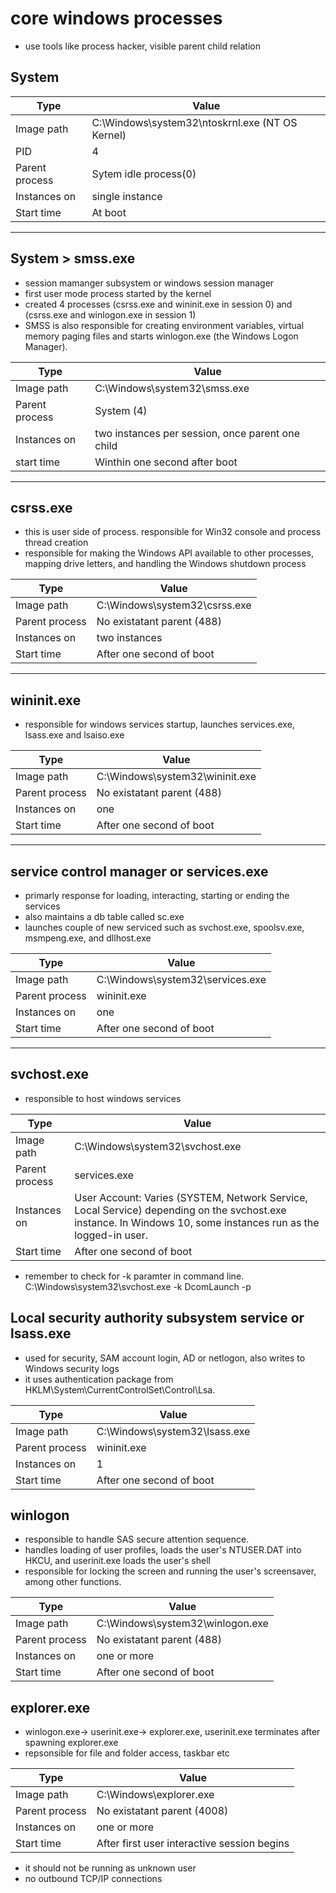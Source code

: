 # core windows processes

- use tools like process hacker, visible parent child relation 

## System

| Type      | Value                                              |
|------------------|------------------------------------------------------------|
| Image path | C:\Windows\system32\ntoskrnl.exe (NT OS Kernel) |
| PID        | 4                                               |
| Parent process | Sytem idle process(0)                     |
| Instances on   | single instance                             |
| Start time     | At boot                                     |


--- 

## System > smss.exe

- session mamanger subsystem or windows session manager 
- first user mode process started by the kernel
- created 4 processes (csrss.exe and wininit.exe in session 0) and (csrss.exe and winlogon.exe in session 1)
- SMSS is also responsible for creating environment variables, virtual memory paging files and starts winlogon.exe (the Windows Logon Manager).


| Type      | Value                                              |
|------------------|------------------------------------------------------------|
| Image path | C:\Windows\system32\smss.exe |
| Parent process | System (4)                     |
| Instances on   | two instances per session, once parent one child             |
| start time     | Winthin one second after boot

--- 


## csrss.exe

- this is user side of process. responsible for Win32 console and process thread creation
- responsible for making the Windows API available to other processes, mapping drive letters, and handling the Windows shutdown process

| Type      | Value                                              |
|------------------|------------------------------------------------------------|
| Image path | C:\Windows\system32\csrss.exe |
| Parent process | No existatant parent (488)                    |
| Instances on   | two instances            |
| Start time     | After one second of boot |

---


## wininit.exe

- responsible for windows services startup, launches services.exe, lsass.exe and lsaiso.exe

| Type      | Value                                              |
|------------------|------------------------------------------------------------|
| Image path | C:\Windows\system32\wininit.exe |
| Parent process | No existatant parent (488)                    |
| Instances on   | one            |
| Start time     | After one second of boot |


---

## service control manager or services.exe

- primarly response for loading, interacting, starting or ending the services
- also maintains a db table called sc.exe
- launches couple of new serviced such as svchost.exe, spoolsv.exe, msmpeng.exe, and dllhost.exe

| Type      | Value                                              |
|------------------|------------------------------------------------------------|
| Image path | C:\Windows\system32\services.exe |
| Parent process | wininit.exe                    |
| Instances on   | one            |
| Start time     | After one second of boot |


---

## svchost.exe

- responsible to host windows services 

| Type      | Value                                              |
|------------------|------------------------------------------------------------|
| Image path | C:\Windows\system32\svchost.exe |
| Parent process | services.exe                    |
| Instances on   | User Account: Varies (SYSTEM, Network Service, Local Service) depending on the svchost.exe instance. In Windows 10, some instances run as the logged-in user.       |
| Start time     | After one second of boot |

* remember to check for -k paramter in command line. C:\Windows\system32\svchost.exe -k DcomLaunch -p

## Local security authority subsystem service or lsass.exe

- used for security, SAM account login, AD or netlogon, also writes to Windows security logs
- it uses authentication package from HKLM\System\CurrentControlSet\Control\Lsa.

| Type      | Value                                              |
|------------------|------------------------------------------------------------|
| Image path | C:\Windows\system32\lsass.exe |
| Parent process | wininit.exe                    |
| Instances on   | 1       |
| Start time     | After one second of boot |


## winlogon

- responsible to handle SAS secure attention sequence. 
- handles loading of user profiles, loads the user's NTUSER.DAT into HKCU, and userinit.exe loads the user's shell
- responsible for locking the screen and running the user's screensaver, among other functions.


| Type      | Value                                              |
|------------------|------------------------------------------------------------|
| Image path | C:\Windows\system32\winlogon.exe |
| Parent process | No existatant parent (488)                    |
| Instances on   | one or more          |
| Start time     | After one second of boot |


## explorer.exe

- winlogon.exe-> userinit.exe-> explorer.exe, userinit.exe terminates after spawning explorer.exe
- repsonsible for file and folder access, taskbar etc

| Type      | Value                                              |
|------------------|------------------------------------------------------------|
| Image path | C:\Windows\explorer.exe |
| Parent process | No existatant parent (4008)                    |
| Instances on   | one or more          |
| Start time     | After first user interactive session begins |

* it should not be running as unknown user
* no outbound TCP/IP connections
